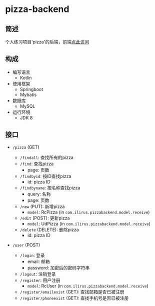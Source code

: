 # pizza-backend
## 简述
个人练习项目'pizza'的后端，前端[点此访问](https://github.com/ChaosAlphard/pizza-fontend)

## 构成
- 编写语言
  - Kotlin
- 使用框架
  - Springboot
  - Mybatis
- 数据库
  - MySQL
- 运行环境
  - JDK 8

## 接口
- `/pizza` (GET)
  - `/findall`: 查找所有的pizza
  - `/find`: 查找pizza
    - page: 页数
  - `/findbyid`: 按ID查找pizza
    - id: pizza ID
  - `/findbyname`: 按名称查找pizza
    - query: 名称
    - page: 页数
  - `/new` (PUT): 新增pizza
    - `model`: RcPizza (in `com.ilirus.pizzabackend.model.receive`)
  - `/edit` (POST): 更新pizza
    - `model`: UdPizza (in `com.ilirus.pizzabackend.model.receive`)
  - `/delete` (DELETE): 删除pizza
    - id: pizza ID

- `/user` (POST)
  - `/login`: 登录
    - email: 邮箱
    - password: 加密后的密码字符串
  - `/logout`: 注销登录
  - `/register`: 用户注册
    - `model`: RcUser (in `com.ilirus.pizzabackend.model.receive`)
  - `/register/emailexist` (GET): 查找邮箱是否已被注册
  - `/register/phoneexist` (GET): 查找手机号是否已被注册
